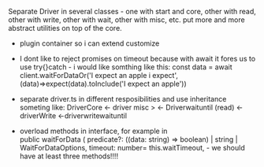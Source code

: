 Separate Driver in several classes - one with start and core, other with read, other with write, other with wait, other with misc, etc. put more and more abstract utilities on top of the core. 

 * plugin container so i can extend customize

 * I dont like to reject promises on timeout because with await it fores us to use try{}catch - i would like somthing like this: 
     const data = await client.waitForDataOr('I expect an apple i expect', (data)=>expect(data).toInclude('I expect an apple'))

 * separate driver.ts in different resposibilities and use inheritance someting like: 
    DriverCore <- driver misc > <- Driverwaituntil (read) <-driverWrite  <-driverwritewaituntil 

 * overload methods in interface, for example in  
 public waitForData (
    predicate?: ((data: string) => boolean) | string | WaitForDataOptions,
    timeout: number= this.waitTimeout,   - 
    we should have at least three methods!!!! 
